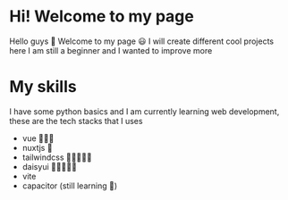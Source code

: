 # Hi! Welcome to my page
Hello guys 🌈
Welcome to my page 😃
I will create different cool projects here
I am still a beginner and I wanted to improve more

# My skills
I have some python basics and I am currently learning web development, these are the tech stacks that I uses
- vue 🌟🌟🌟
- nuxtjs 🌟
- tailwindcss 🌟🌟🌟🌟🌟
- daisyui 🌟🌟🌟🌟🌟
- vite
- capacitor (still learning 🌟)
